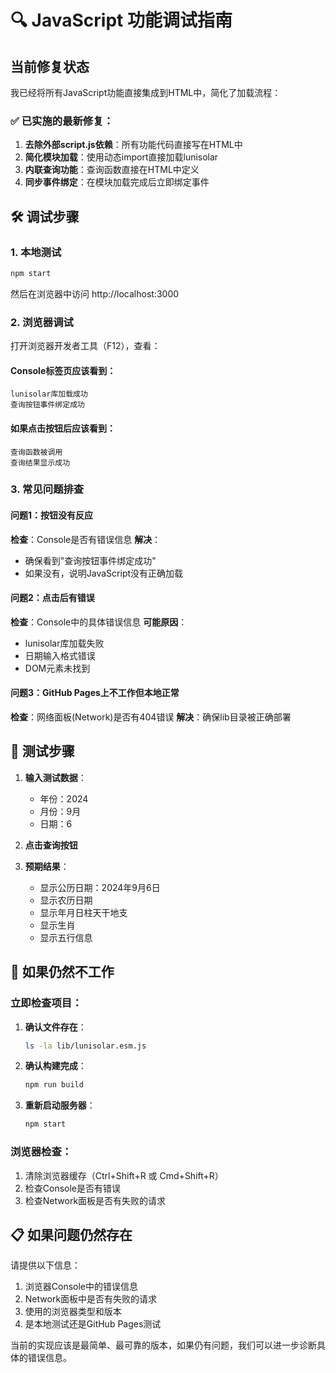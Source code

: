 # 🔍 JavaScript 功能调试指南

## 当前修复状态

我已经将所有JavaScript功能直接集成到HTML中，简化了加载流程：

### ✅ **已实施的最新修复**：
1. **去除外部script.js依赖**：所有功能代码直接写在HTML中
2. **简化模块加载**：使用动态import直接加载lunisolar
3. **内联查询功能**：查询函数直接在HTML中定义
4. **同步事件绑定**：在模块加载完成后立即绑定事件

## 🛠️ 调试步骤

### 1. **本地测试**
```bash
npm start
```
然后在浏览器中访问 http://localhost:3000

### 2. **浏览器调试**
打开浏览器开发者工具（F12），查看：

#### Console标签页应该看到：
```
lunisolar库加载成功
查询按钮事件绑定成功
```

#### 如果点击按钮后应该看到：
```
查询函数被调用
查询结果显示成功
```

### 3. **常见问题排查**

#### 问题1：按钮没有反应
**检查**：Console是否有错误信息
**解决**：
- 确保看到"查询按钮事件绑定成功"
- 如果没有，说明JavaScript没有正确加载

#### 问题2：点击后有错误
**检查**：Console中的具体错误信息
**可能原因**：
- lunisolar库加载失败
- 日期输入格式错误
- DOM元素未找到

#### 问题3：GitHub Pages上不工作但本地正常
**检查**：网络面板(Network)是否有404错误
**解决**：确保lib目录被正确部署

## 🧪 测试步骤

1. **输入测试数据**：
   - 年份：2024
   - 月份：9月  
   - 日期：6

2. **点击查询按钮**

3. **预期结果**：
   - 显示公历日期：2024年9月6日
   - 显示农历日期
   - 显示年月日柱天干地支
   - 显示生肖
   - 显示五行信息

## 🚨 如果仍然不工作

### 立即检查项目：
1. **确认文件存在**：
   ```bash
   ls -la lib/lunisolar.esm.js
   ```

2. **确认构建完成**：
   ```bash
   npm run build
   ```

3. **重新启动服务器**：
   ```bash
   npm start
   ```

### 浏览器检查：
1. 清除浏览器缓存（Ctrl+Shift+R 或 Cmd+Shift+R）
2. 检查Console是否有错误
3. 检查Network面板是否有失败的请求

## 📋 如果问题仍然存在

请提供以下信息：
1. 浏览器Console中的错误信息
2. Network面板中是否有失败的请求
3. 使用的浏览器类型和版本
4. 是本地测试还是GitHub Pages测试

当前的实现应该是最简单、最可靠的版本，如果仍有问题，我们可以进一步诊断具体的错误信息。
